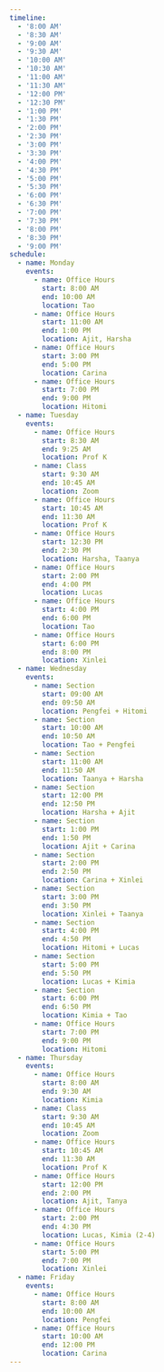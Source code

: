 ```yaml
---
timeline:
  - '8:00 AM'
  - '8:30 AM'
  - '9:00 AM'
  - '9:30 AM'
  - '10:00 AM'
  - '10:30 AM'
  - '11:00 AM'
  - '11:30 AM'
  - '12:00 PM'
  - '12:30 PM'
  - '1:00 PM'
  - '1:30 PM'
  - '2:00 PM'
  - '2:30 PM'
  - '3:00 PM'
  - '3:30 PM'
  - '4:00 PM'
  - '4:30 PM'
  - '5:00 PM'
  - '5:30 PM'
  - '6:00 PM'
  - '6:30 PM'
  - '7:00 PM'
  - '7:30 PM'
  - '8:00 PM'
  - '8:30 PM'
  - '9:00 PM'
schedule:
  - name: Monday
    events:
      - name: Office Hours
        start: 8:00 AM
        end: 10:00 AM
        location: Tao
      - name: Office Hours
        start: 11:00 AM
        end: 1:00 PM
        location: Ajit, Harsha
      - name: Office Hours
        start: 3:00 PM
        end: 5:00 PM
        location: Carina
      - name: Office Hours
        start: 7:00 PM
        end: 9:00 PM
        location: Hitomi
  - name: Tuesday
    events:
      - name: Office Hours
        start: 8:30 AM
        end: 9:25 AM
        location: Prof K
      - name: Class
        start: 9:30 AM
        end: 10:45 AM
        location: Zoom
      - name: Office Hours
        start: 10:45 AM
        end: 11:30 AM
        location: Prof K
      - name: Office Hours
        start: 12:30 PM
        end: 2:30 PM
        location: Harsha, Taanya
      - name: Office Hours
        start: 2:00 PM
        end: 4:00 PM
        location: Lucas
      - name: Office Hours
        start: 4:00 PM
        end: 6:00 PM
        location: Tao
      - name: Office Hours
        start: 6:00 PM
        end: 8:00 PM
        location: Xinlei
  - name: Wednesday
    events:
      - name: Section
        start: 09:00 AM
        end: 09:50 AM
        location: Pengfei + Hitomi
      - name: Section
        start: 10:00 AM
        end: 10:50 AM
        location: Tao + Pengfei
      - name: Section
        start: 11:00 AM
        end: 11:50 AM
        location: Taanya + Harsha
      - name: Section
        start: 12:00 PM
        end: 12:50 PM
        location: Harsha + Ajit
      - name: Section
        start: 1:00 PM
        end: 1:50 PM
        location: Ajit + Carina
      - name: Section
        start: 2:00 PM
        end: 2:50 PM
        location: Carina + Xinlei
      - name: Section
        start: 3:00 PM
        end: 3:50 PM
        location: Xinlei + Taanya
      - name: Section
        start: 4:00 PM
        end: 4:50 PM
        location: Hitomi + Lucas
      - name: Section
        start: 5:00 PM
        end: 5:50 PM
        location: Lucas + Kimia
      - name: Section
        start: 6:00 PM
        end: 6:50 PM
        location: Kimia + Tao
      - name: Office Hours
        start: 7:00 PM
        end: 9:00 PM
        location: Hitomi
  - name: Thursday
    events:
      - name: Office Hours
        start: 8:00 AM
        end: 9:30 AM
        location: Kimia
      - name: Class
        start: 9:30 AM
        end: 10:45 AM
        location: Zoom
      - name: Office Hours
        start: 10:45 AM
        end: 11:30 AM
        location: Prof K
      - name: Office Hours
        start: 12:00 PM
        end: 2:00 PM
        location: Ajit, Tanya
      - name: Office Hours
        start: 2:00 PM
        end: 4:30 PM
        location: Lucas, Kimia (2-4)
      - name: Office Hours
        start: 5:00 PM
        end: 7:00 PM
        location: Xinlei
  - name: Friday
    events:
      - name: Office Hours
        start: 8:00 AM
        end: 10:00 AM
        location: Pengfei
      - name: Office Hours
        start: 10:00 AM
        end: 12:00 PM
        location: Carina
---
```

